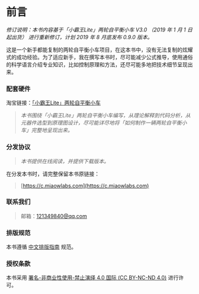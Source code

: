 # 前言

*修订说明：本书内容基于「小霸王Lite」两轮自平衡小车 V3.0 （2019 年 1 月 1 日起出货） 进行重新修订，计划 2019 年 8 月底发布 0.9.0 版本。*

这是一个新手都能复制的两轮自平衡小车项目，在这本书中，没有无法复制的炫耀式的成功经验。为了适应新手，我在撰写本书时，尽可能减少公式推导，使用通俗的科学语言介绍专业知识，比如控制原理和方法，还尽可能多地把技术细节呈现出来。

### 配套硬件

淘宝链接：[「小霸王Lite」两轮自平衡小车](https://item.taobao.com/item.htm?spm=a230r.1.14.188.5d8d989fX6rDBH&id=568694879642&ns=1&abbucket=14#detail)

> *本书围绕「小霸王Lite」两轮自平衡小车编写，从理论解释到代码分析，从元器件选型到原理图设计，尽可能详尽地将「如何制作一辆两轮自平衡小车」完整地呈现出来。*

### 分发协议

> *本书提供在线阅读，并提供下载版本。*

在分发本书时，请完整保留本书原链接：

> [https://c.miaowlabs.com](https://c.miaowlabs.com)

### 联系我们

> 邮箱：121349840@qq.com

### 排版规范

本书遵循 [中文排版指南](https://github.com/mzlogin/chinese-copywriting-guidelines) 规范。

### 授权条款

本书采用 [署名-非商业性使用-禁止演绎 4.0 国际 (CC BY-NC-ND 4.0)](https://creativecommons.org/licenses/by-nc-nd/4.0/deed.zh) 进行许可。


